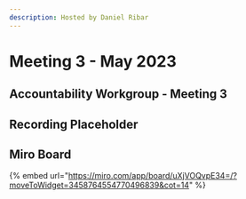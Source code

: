 ```yaml
---
description: Hosted by Daniel Ribar
---
```


# Meeting 3 - May 2023



## Accountability Workgroup - Meeting 3



## Recording Placeholder

## Miro Board

{% embed url="https://miro.com/app/board/uXjVOQvpE34=/?moveToWidget=3458764554770496839&cot=14" %}
